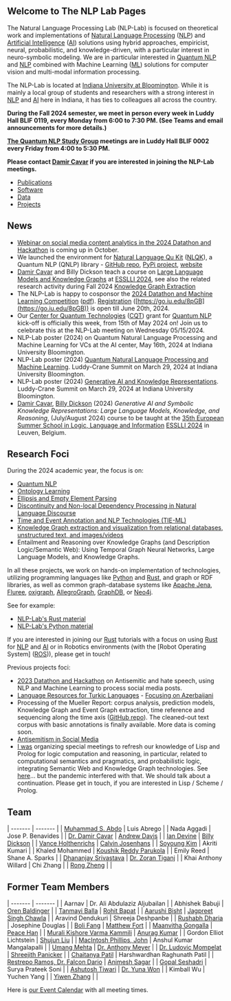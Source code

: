 ## Welcome to The NLP Lab Pages

The Natural Language Processing Lab (NLP-Lab) is focused on theoretical work and implementations of [Natural Language Processing] ([NLP]) and [Artificial Intelligence] ([AI]) solutions using hybrid approaches, empiricist, neural, probabilistic, and knowledge-driven, with a particular interest in neuro-symbolic modeling. We are in particular interested in [Quantum NLP](https://nlp-lab.org/quantumnlp/) and [NLP] combined with Machine Learning ([ML]) solutions for computer vision and multi-modal information processing.

The NLP-Lab is located at [Indiana University at Bloomington](https://indiana.edu/). While it is mainly a local group of students and researchers with a strong interest in [NLP] and [AI] here in Indiana, it has ties to colleagues all across the country.

**During the Fall 2024 semester, we meet in person every week in Luddy Hall BLIF 0119, every Monday from 6:00 to 7:30 PM. (See Teams and email announcements for more details.)**

**[The Quantum NLP Study Group](https://nlp-lab.org/quantumnlp/) meetings are in Luddy Hall BLIF 0002 every Friday from 4:00 to 5:30 PM.**

**Please contact [Damir Cavar] if you are interested in joining the NLP-Lab meetings.**


- [Publications](/publications)
- [Software](/software)
- [Data](/data)
- [Projects](/projects)


## News

- [Webinar on social media content analytics in the 2024 Datathon and Hackathon](https://isca.indiana.edu/conferences/webinars/2024-webinars/10-20-24_datathon.html) is coming up in October.
- We launched the environment for [Natural Language Qu Kit](https://nlqk.ai/) ([NLQK](https://nlqk.ai/)), a Quantum NLP (QNLP) library - [GitHub repo](https://github.com/dcavar/nlqk), [PyPi project](https://pypi.org/project/nlqk/), [website](https://nlqk.ai/)
- [Damir Cavar] and Billy Dickson teach a course on [Large Language Models and Knowledge Graphs](https://damir.cavar.me/ESSLLI24_LLM_KG.github.io/) at [ESSLLI 2024](https://2024.esslli.eu/), see also the related research activity during Fall 2024 [Knowledge Graph Extraction](/kgextraction)
- The NLP-Lab is happy to cosponsor the [2024 Datathon and Machine Learning Competition](/assets/img/DML_2024_Flyer.png) ([pdf](/assets/img/DML_2024_Flyer.pdf)). [Registration](https://go.iu.edu/8pGB) ([https://go.iu.edu/8pGB](https://go.iu.edu/8pGB)) is open till June 20th, 2024.
- Our [Center for Quantum Technologies](https://www.purdue.edu/cqt/index.php) ([CQT](https://www.purdue.edu/cqt/index.php)) grant for [Quantum NLP](https://nlp-lab.org/quantumnlp/) kick-off is officially this week, from 15th of May 2024 on! Join us to celebrate this at the NLP-Lab meeting on Wednesday 05/15/2024.
- NLP-Lab poster (2024) on Quantum Natural Language Processing and Machine Learning for VCs at the AI center, May 16th, 2024 at Indiana University Bloomington.
- NLP-Lab poster (2024) [Quantum Natural Language Processing and Machine Learning](/publications/NLP_Lab_Quantum_Poster_2024.pdf). Luddy-Crane Summit on March 29, 2024 at Indiana University Bloomington.
- NLP-Lab poster (2024) [Generative AI and Knowledge Representations](/publications/NLP_Lab_LLM_KG_Poster_2024.pdf). Luddy-Crane Summit on March 29, 2024 at Indiana University Bloomington.
- [Damir Cavar], [Billy Dickson](https://www.linkedin.com/in/billy-dickson/) (2024) *Generative AI and Symbolic Knowledge Representations: Large Language Models, Knowledge, and Reasoning*, (July/August 2024) course to be taught at the [35th European Summer School in Logic, Language and Information](https://2024.esslli.eu/) [ESSLLI 2024](https://2024.esslli.eu/) in Leuven, Belgium.


## Research Foci

During the 2024 academic year, the focus is on:

- [Quantum NLP](/quantumnlp)
- [Ontology Learning](/ontology_learning)
- [Ellipsis and Empty Element Parsing](/ellipsis)
- [Discontinuity and Non-local Dependency Processing in Natural Language Discourse](/discontinuities)
- [Time and Event Annotation and NLP Technologies (TIE-ML)](/timeevents)
- [Knowledge Graph extraction and visualization from relational databases, unstructured text, and images/videos](/kgextraction)
- Entailment and Reasoning over Knowledge Graphs (and Description Logic/Semantic Web): Using Temporal Graph Neural Networks, Large Language Models, and Knowledge Graphs.

In all these projects, we work on hands-on implementation of technologies, utilizing programming languages like [Python] and [Rust], and graph or RDF libraries, as well as common graph-database systems like [Apache Jena], [Fluree], [oxigraph], [AllegroGraph], [GraphDB], or [Neo4j].

See for example:

- [NLP-Lab's Rust material](/rust)
- [NLP-Lab's Python material](/software)

If you are interested in joining our [Rust] tutorials with a focus on using [Rust] for [NLP] and [AI] or in Robotics environments (with the [Robot Operating System] ([ROS])), please get in touch!


Previous projects foci:

- [2023 Datathon and Hackathon](https://isca.indiana.edu/publication-research/social-media-project/datathon-2023/index.html) on Antisemitic and hate speech, using NLP and Machine Learning to process social media posts.
- [Language Resources for Turkic Languages](/turkic) - [Focusing on Azerbaijani](/turkic)
- Processing of the Mueller Report: corpus analysis, prediction models, Knowledge Graph and Event Graph extraction, time reference and sequencing along the time axis ([GitHub repo](https://github.com/SemiringInc/Mueller-Report-Corpus)). The cleaned-out text corpus with basic annotations is finally available. More data is coming soon.
- [Antisemitism in Social Media](/antisemitism)
- [I was](https://www.linkedin.com/in/damircavar/) organizing special meetings to refresh our knowledge of Lisp and Prolog for logic computation and reasoning, in particular, related to computational semantics and pragmatics, and probabilistic logic, integrating Semantic Web and Knowledge Graph technologies. See [here](http://damir.cavar.me/2020-01-23-Knowledge_Representation_and_Reasoning_for_AI_using_Lisp_Prolog)... but the pandemic interfered with that. We should talk about a continuation. Please get in touch, if you are interested in Lisp / Scheme / Prolog.


## Team

| ------- | ------- |
| [Muhammad S. Abdo](https://www.linkedin.com/in/muhsabrys/) | Luis Abrego |
| Nada Aggadi | Jose P. Benavides |
| [Dr. Damir Cavar](http://damir.cavar.me/) | [Andrew Davis](https://www.linkedin.com/in/adavis94/) |
| [Ian Devine](https://www.linkedin.com/in/ian-devine-2002/) | [Billy Dickson](https://www.linkedin.com/in/billy-dickson/) |
| [Vance Holthenrichs](https://russian.indiana.edu/about/instructors/holthenrichs-van.html) | [Calvin Josenhans](https://halflinghelper.github.io/) |
| [Soyoung Kim](https://linguistics.indiana.edu/about/graduate-students/kim-soyoung.html) | Akriti Kumari |
| Khaled Mohammed | [Koushik Reddy Parukola](https://www.linkedin.com/in/koushik-reddy-parukola/) |
| Emily Reed | Shane A. Sparks |
| [Dhananjay Srivastava](https://www.linkedin.com/in/dhananjay-srivastava/) | [Dr. Zoran Tiganj](https://homes.luddy.indiana.edu/ztiganj/) |
| Khai Anthony Willard | Chi Zhang |
| [Rong Zheng](https://psych.indiana.edu/directory/graduate-students/zheng-rong.html) |  |


## Former Team Members

| ------- | ------- |
|  Aarnav | Dr. Ali Abdulaziz Aljubailan |
| Abhishek Babuji | [Oren Baldinger](https://github.com/orenbaldinger) |
| [Tanmayi Balla](https://www.linkedin.com/in/tanmayiballa) | [Rohit Bapat](https://github.com/rohitbapat/) |
| [Aarushi Bisht](https://github.com/aarushiibisht) | [Jagpreet Singh Chawla](https://github.com/jagpreetschawla) |
| Aravind Dendukuri | Shreeja Deshpanbe |
| [Rushabh Dharia](https://github.com/rushabhdharia) | Josephine Douglas |
| [Boli Fang](https://github.com/blf11139) | [Matthew Fort](https://www.linkedin.com/in/matthew-fort-07b802236/) |
| [Maanvitha Gongalla](https://github.com/maanvithag) | [Peace Han](https://github.com/P-eaceHan) |
| [Murali Kishore Varma Kammili](https://github.com/mkvk) | [Anurag Kumar](https://github.com/anuragkumar95) |
| Gordon Elliot Lichtstein | [Shujun Liu](https://github.com/liu-shuj/) |
| [MacIntosh Phillips, John](https://github.com/jackp1377) | Anshul Kumar Mangalapalli |
| [Umang Mehta](https://umangrmehta.github.io/) | [Dr. Anthony Meyer](https://www.linkedin.com/in/antmeyer408/) |
| [Dr. Ludovic Mompelat](https://www.linkedin.com/in/ludovic-mompelat-8a1960b8/) | [Shreejith Panicker](https://skpanick.github.io/) |
| [Chaitanya Patil](https://github.com/Chaitz333) | Harshwardhan Raghunath Patil |
| [Restrepo Ramos, Dr. Falcon Dario](https://www.linkedin.com/in/falcon-restrepo-ramos-657b74203/) | [Animesh Sagar](https://github.com/animeshsagar) |
| [Gopal Seshadri](https://github.com/GopalSeshadri) | Surya Prateek Soni |
| [Ashutosh Tiwari](https://www.linkedin.com/in/ashutosh--tiwari/) | [Dr. Yuna Won](http://www.yunawon.net) |
| Kimball Wu | Yuchen Yang |
| [Yiwen Zhang](https://github.com/yiwenzh29) |  |


<!-- <iframe src="https://map.concept3d.com/?id=951#!m/241411" width="100%" height="450" frameBorder="0" scrolling="no" border="0" style="border:0px solid #fff; margin:0; padding:0;"></iframe> -->


Here is [our Event Calendar](https://calendar.google.com/calendar/embed?src=3h9o18o7i82tjmmt5q2j3qgkj8%40group.calendar.google.com&ctz=America%2FNew_York) with all meeting times.


[Damir Cavar]: http://damir.cavar.me/ "Damir Cavar"
[Dr. Damir Cavar]: https://luddy.indiana.edu/contact/profile/?Damir_Cavar "Damir Cavar"
[Fluree]: https://flur.ee/ "Fluree"
[Python]: https://www.python.org/ "Python"
[Rust]: https://www.rust-lang.org/ "Rust Language"
[AllegroGraph]: https://allegrograph.com/ "AllegroGraph"
[GraphDB]: https://www.ontotext.com/products/graphdb/ "GraphDB"
[Neo4j]: https://neo4j.com/ "Neo4j"
[Apache Jena]: https://jena.apache.org/ "Apache Jena"
[oxigraph]: https://github.com/oxigraph/ "oxigraph"
[NLP]: https://en.wikipedia.org/wiki/Natural_language_processing "Natural Language Processing"
[Natural Language Processing]: https://en.wikipedia.org/wiki/Natural_language_processing "Natural Language Processing"
[AI]: https://en.wikipedia.org/wiki/Artificial_intelligence "Artificial Intelligence"
[Artificial Intelligence]: https://en.wikipedia.org/wiki/Artificial_intelligence "Artificial Intelligence"
[ML]: https://en.wikipedia.org/wiki/Machine_learning "Machine Learning"
[Machine Learning]: https://en.wikipedia.org/wiki/Machine_learning "Machine Learning"
[ROS]: https://www.ros.org/ "Robot Operating System"
[Robot Ooperating System]: https://www.ros.org/ "Robot Operating System"
